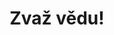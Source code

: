 ---
title: Zvaž vědu!
layout: home

events: "4"
speakers: "30+"
participants: "750+"
ambasadors: "40+"

partners: [senat-cz, hvezdarna-cz, eserocz-cz, podporatalentu-cz, fav-zcu-cz, plzensky--kraj-cz]
---